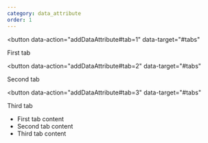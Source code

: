 ```yaml
---
category: data_attribute
order: 1
---
```


<button
  data-action="addDataAttribute#tab=1"
  data-target="#tabs"
>
  First tab
</button>

<button
  data-action="addDataAttribute#tab=2"
  data-target="#tabs"
>
  Second tab
</button>

<button
  data-action="addDataAttribute#tab=3"
  data-target="#tabs"
>
  Third tab
</button>

<ul id="tabs" data-tab="1">
  <li class="hidden [[data-tab='1']_&]:block">
    First tab content
  </li>

  <li class="hidden [[data-tab='2']_&]:block">
    Second tab content
  </li>

  <li class="hidden [[data-tab='3']_&]:block">
    Third tab content
  </li>
</ul>
